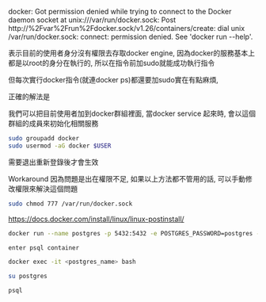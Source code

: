 
docker: Got permission denied while trying to connect to the Docker daemon socket at unix:///var/run/docker.sock: Post http://%2Fvar%2Frun%2Fdocker.sock/v1.26/containers/create: dial unix /var/run/docker.sock: connect: permission denied. See 'docker run --help'.



表示目前的使用者身分沒有權限去存取docker engine, 因為docker的服務基本上都是以root的身分在執行的, 所以在指令前加sudo就能成功執行指令

但每次實行docker指令(就連docker ps)都還要加sudo實在有點麻煩,



正確的解法是

我們可以把目前使用者加到docker群組裡面, 當docker service 起來時, 會以這個群組的成員來初始化相關服務
```bash
sudo groupadd docker
sudo usermod -aG docker $USER
```
需要退出重新登錄後才會生效



Workaround
因為問題是出在權限不足, 如果以上方法都不管用的話, 可以手動修改權限來解決這個問題

```bash
sudo chmod 777 /var/run/docker.sock
```


https://docs.docker.com/install/linux/linux-postinstall/


```bash
docker run --name postgres -p 5432:5432 -e POSTGRES_PASSWORD=postgres -d postgres
```

```bash
enter psql container
```


```bash
docker exec -it <postgres_name> bash
```

```bash
su postgres
```


```bash
psql
```
